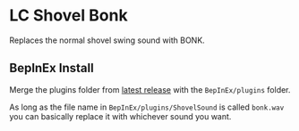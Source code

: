 ﻿# LC Shovel Bonk
Replaces the normal shovel swing sound with BONK.

## BepInEx Install
Merge the plugins folder from [latest release](http://www.github.com/Oni-Hazza/ShovelBonk/releases/latest) with the `BepInEx/plugins` folder.

As long as the file name in `BepInEx/plugins/ShovelSound` is called `bonk.wav` you can basically replace it with whichever sound you want.
